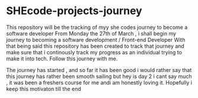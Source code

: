 # SHEcode-projects-journey
This repository will be the tracking of myy she codes journey to become a software developer
From Monday the 27th of March , i shall begin my journey to becoming a software development / Front-end Developer 
With that being said this repository has been created to track that journey and make sure that i continously track my progress as an individual trying to make it into tech. 
Follow this journey with me.

The journey has started , and so far it has been good i would rather say that this journey has rather been smooth sailing but hey is day 2 i cant say much , it was been a freshers course for me andi am honestly loving it. Hopefully i keep this motivaton till the end
